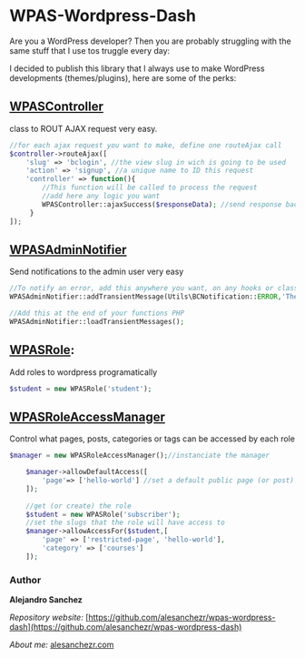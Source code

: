 # WPAS-Wordpress-Dash

Are you a WordPress developer? Then you are probably struggling with the same stuff that I use tos truggle every day:

I decided to publish this library that I always use to make WordPress developments (themes/plugins), here are some of the perks:

## [WPASController](https://github.com/alesanchezr/wpas-wordpress-dash/tree/master/src/WPAS/Controller)

class to ROUT AJAX request very easy.

```php
//for each ajax request you want to make, define one routeAjax call
$controller->routeAjax([ 
    'slug' => 'bclogin', //the view slug in wich is going to be used
    'action' => 'signup', //a unique name to ID this request
    'controller' => function(){
        //This function will be called to process the request
        //add here any logic you want
        WPASController::ajaxSuccess($responseData); //send response back to client
     }
]);     
```

## [WPASAdminNotifier](https://github.com/alesanchezr/wpas-wordpress-dash/tree/master/src/WPAS/Messaging)

Send notifications to the admin user very easy

```php
//To notify an error, add this anywhere you want, on any hooks or class
WPASAdminNotifier::addTransientMessage(Utils\BCNotification::ERROR,'There has been an error');

//Add this at the end of your functions PHP
WPASAdminNotifier::loadTransientMessages();
```
## [WPASRole](https://github.com/alesanchezr/wpas-wordpress-dash/tree/master/src/WPAS/Roles): 

Add roles to wordpress programatically

```php
$student = new WPASRole('student');
```

## [WPASRoleAccessManager](https://github.com/alesanchezr/wpas-wordpress-dash/tree/master/src/WPAS/Roles)

Control what pages, posts, categories or tags can be accessed by each role

```php
$manager = new WPASRoleAccessManager();//instanciate the manager

    $manager->allowDefaultAccess([
        'page'=> ['hello-world'] //set a default public page (or post)
    ]);
    
    //get (or create) the role
    $student = new WPASRole('subscriber'); 
    //set the slugs that the role will have access to
    $manager->allowAccessFor($student,[
        'page' => ['restricted-page', 'hello-world'],
        'category' => ['courses']
    ]);
```

### Author

**Alejandro Sanchez**

  *Repository website:* [https://github.com/alesanchezr/wpas-wordpress-dash](https://github.com/alesanchezr/wpas-wordpress-dash)
  
  *About me:* [alesanchezr.com](http://alesanchezr.com)
